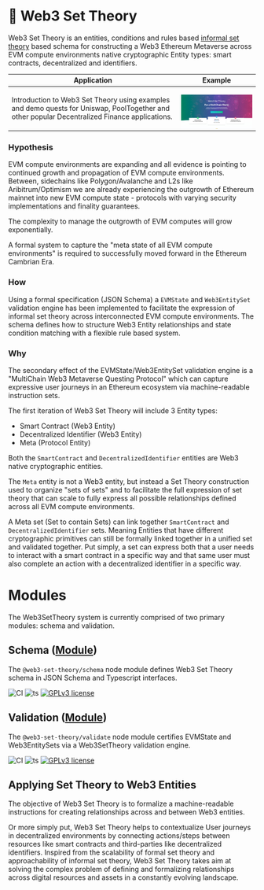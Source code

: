 # 🧬 Web3 Set Theory

Web3 Set Theory is an entities, conditions and rules based [informal set theory](https://en.wikipedia.org/wiki/Set_theory) based schema for constructing a Web3 Ethereum Metaverse across EVM compute environments native cryptographic Entity types: smart contracts, decentralized and  identifiers.

| Application   | Example       |
| ------------- | ------------- |
| <p>Introduction to Web3 Set Theory using examples and demo quests for Uniswap, PoolTogether and other popular Decentralized Finance applications. </p>  | <p><img src='https://github.com/web3-set-theory/.github/blob/main/profile/app.jpeg?raw=true' align="right" width="380px" ></p> |

### Hypothesis

EVM compute environments are expanding and all evidence is pointing to continued growth and propagation of EVM compute environments. Between, sidechains like Polygon/Avalanche and L2s like Aribitrum/Optimism we are already experiencing the outgrowth of Ethereum mainnet into new EVM compute state - protocols with varying security implementations and finality guarantees.

The complexity to manage the outgrowth of EVM computes will grow exponentially.

A formal system to capture the "meta state of all EVM compute environments" is required to successfully moved forward in the Ethereum Cambrian Era.

### How
Using a formal specification (JSON Schema) a `EVMState` and `Web3EntitySet` validation engine has been implemented to facilitate the expression of informal set theory across interconnected EVM compute environments. The schema defines how to structure Web3 Entity relationships and state condition matching with a flexible rule based system.

### Why

The secondary effect of the EVMState/Web3EntitySet validation engine is a "MultiChain Web3 Metaverse Questing Protocol" which can capture expressive user journeys in an Ethereum ecosystem via machine-readable instruction sets.

The first iteration of Web3 Set Theory will include 3 Entity types: 

- Smart Contract (Web3 Entity)
- Decentralized Identifier (Web3 Entity)
- Meta (Protocol Entity)

Both the `SmartContract` and `DecentralizedIdentifier` entities are Web3 native cryptographic entities.

The `Meta` entity is not a Web3 entity, but instead a Set Theory construction used to organize "sets of sets" and to facilitate the full expression of set theory that can scale to fully express all possible relationships defined across all EVM compute environments.

A Meta set (Set to contain Sets) can link together `SmartContract` and `DecentralizedIdentifier` sets. Meaning Entities that have different cryptographic primitives can still be formally linked together in a unified set and validated together. Put simply, a set can express both that a user needs to interact with a smart contract in a specific way and that same user must also complete an action with a decentralized identifier in a specific way.

# Modules

The Web3SetTheory system is currently comprised of two primary modules: schema and validation.

## Schema ([Module](https://github.com/web3-set-theory/schema))

The `@web3-set-theory/schema` node module defines Web3 Set Theory schema in JSON Schema and Typescript interfaces.

![CI](https://github.com/web3-set-theory/schema/actions/workflows/main.yml/badge.svg)
![ts](https://badgen.net/badge/-/TypeScript?icon=typescript&label&labelColor=blue&color=555555)
[![GPLv3 license](https://img.shields.io/badge/License-GPLv3-blue.svg)](http://perso.crans.org/besson/LICENSE.html)

## Validation ([Module](https://github.com/web3-set-theory/validation))

The `@web3-set-theory/validate` node module certifies EVMState and Web3EntitySets via a Web3SetTheory validation engine.

![CI](https://github.com/web3-set-theory/validation/actions/workflows/main.yml/badge.svg)
![ts](https://badgen.net/badge/-/TypeScript?icon=typescript&label&labelColor=blue&color=555555)
[![GPLv3 license](https://img.shields.io/badge/License-GPLv3-blue.svg)](http://perso.crans.org/besson/LICENSE.html)

## Applying Set Theory to Web3 Entities

The objective of Web3 Set Theory is to formalize a machine-readable instructions for creating relationships across and between Web3 entities.

Or more simply put, Web3 Set Theory helps to contextualize User journeys in decentralized environments by connecting actions/steps between resources like smart contracts and third-parties like decentralized identifiers. Inspired from the scalability of formal set theory and approachability of informal set theory, Web3 Set Theory takes aim at solving the complex problem of defining and formalizing relationships across digital resources and assets in a constantly evolving landscape.

